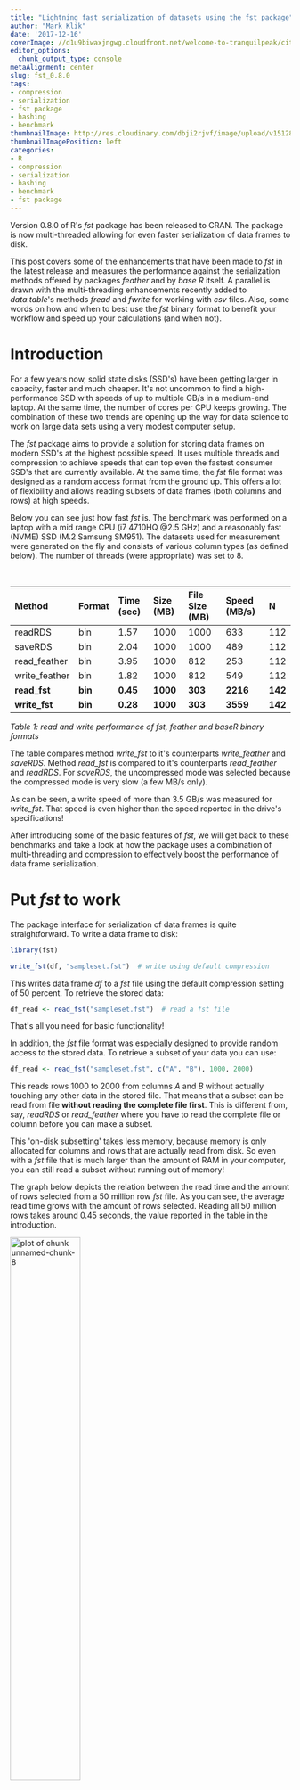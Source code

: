 ```yaml
---
title: "Lightning fast serialization of datasets using the fst package"
author: "Mark Klik"
date: '2017-12-16'
coverImage: //d1u9biwaxjngwg.cloudfront.net/welcome-to-tranquilpeak/city.jpg
editor_options:
  chunk_output_type: console
metaAlignment: center
slug: fst_0.8.0
tags:
- compression
- serialization
- fst package
- hashing
- benchmark
thumbnailImage: http://res.cloudinary.com/dbji2rjvf/image/upload/v1512862863/parallel2_i7p1pu.png
thumbnailImagePosition: left
categories:
- R
- compression
- serialization
- hashing
- benchmark
- fst package
---
```


Version 0.8.0 of R's _fst_ package has been released to CRAN. The package is now multi-threaded allowing for even faster serialization of data frames to disk.

<!--more-->

This post covers some of the enhancements that have been made to _fst_ in the latest release and measures the performance against the serialization methods offered by packages _feather_ and by _base R_ itself. A parallel is drawn with the multi-threading enhancements recently added to _data.table_'s methods _fread_ and _fwrite_ for working with  _csv_ files. Also, some words on how and when to best use the _fst_ binary format to benefit your workflow and speed up your calculations (and when not).


<!-- toc -->

# Introduction

For a few years now, solid state disks (SSD's) have been getting larger in capacity, faster and much cheaper. It's not uncommon to find a high-performance SSD with speeds of up to multiple GB/s in a medium-end laptop. At the same time, the number of cores per CPU keeps growing. The combination of these two trends are opening up the way for data science to work on large data sets using a very modest computer setup.

The _fst_ package aims to provide a solution for storing data frames on modern SSD's at the highest possible speed. It uses multiple threads and compression to achieve speeds that can top even the fastest consumer SSD's that are currently available. At the same time, the _fst_ file format was designed as a random access format from the ground up. This offers a lot of flexibility and allows reading subsets of data frames (both columns and rows) at high speeds.

Below you can see just how fast _fst_ is. The benchmark was performed on a laptop with a mid range CPU (i7 4710HQ @2.5 GHz) and a reasonably fast (NVME) SSD (M.2 Samsung SM951). The datasets used for measurement were generated on the fly and consists of various column types (as defined below). The number of threads (were appropriate) was set to 8.

<br>


|Method        |Format  |Time (sec) |Size (MB) |File Size (MB) |Speed (MB/s) |N       |
|:-------------|:-------|:----------|:---------|:--------------|:------------|:-------|
|readRDS       |bin     |1.57       |1000      |1000           |633          |112     |
|saveRDS       |bin     |2.04       |1000      |1000           |489          |112     |
|read_feather  |bin     |3.95       |1000      |812            |253          |112     |
|write_feather |bin     |1.82       |1000      |812            |549          |112     |
|**read_fst**  |**bin** |**0.45**   |**1000**  |**303**        |**2216**     |**142** |
|**write_fst** |**bin** |**0.28**   |**1000**  |**303**        |**3559**     |**142** |
_Table 1: read and write performance of fst, feather and baseR binary formats_

The table compares method _write\_fst_ to it's counterparts _write\_feather_ and _saveRDS_. Method _read\_fst_ is compared to it's counterparts _read\_feather_ and _readRDS_. For _saveRDS_, the uncompressed mode was selected because the compressed mode is very slow (a few MB/s only).

As can be seen, a write speed of more than 3.5 GB/s was measured for _write\_fst_. That speed is even higher than the speed reported in the drive's specifications! 

After introducing some of the basic features of _fst_, we will get back to these benchmarks and take a look at how the package uses a combination of multi-threading and compression to effectively boost the performance of data frame serialization.

# Put _fst_ to work

The package interface for serialization of data frames is quite straightforward. To write a data frame to disk:


```r
library(fst)

write_fst(df, "sampleset.fst")  # write using default compression
```

This writes data frame _df_ to a _fst_ file using the default compression setting of 50 percent. To retrieve the stored data:


```r
df_read <- read_fst("sampleset.fst")  # read a fst file
```

That's all you need for basic functionality!

In addition, the _fst_ file format was especially designed to provide random access to the stored data. To retrieve a subset of your data you can use:


```r
df_read <- read_fst("sampleset.fst", c("A", "B"), 1000, 2000)
```



This reads rows 1000 to 2000 from columns _A_ and _B_ without actually touching any other data in the stored file. That means that a subset can be read from file **without reading the complete file first**. This is different from, say, _readRDS_ or _read\_feather_ where you have to read the complete file or column before you can make a subset.

This 'on-disk subsetting' takes less memory, because memory is only allocated for columns and rows that are actually read from disk. So even with a _fst_ file that is much larger than the amount of RAM in your computer, you can still read a subset without running out of memory!

The graph below depicts the relation between the read time and the amount of rows selected from a 50 million row _fst_ file. As you can see, the average read time grows with the amount of rows selected. Reading all 50 million rows takes around 0.45 seconds, the value reported in the table in the introduction.

<img src="/img/fst_0.8.0/img/fig-unnamed-chunk-8-1.png" title="plot of chunk unnamed-chunk-8" alt="plot of chunk unnamed-chunk-8" width="50%" />

# Some basic speed measurements

The read and write speed of _fst_ depends on the compression setting and the number of threads used. To get an idea about these dependencies we generate a dataset containing various column types and do some speed measurements:


```r
nr_of_rows <- 5e7  # use 50 million rows

df <- 
    data.frame(

      # Logical column with mostly TRUE's, some FALSE's and few NA's
      Logical = sample(c(TRUE, FALSE, NA), prob = c(0.85, 0.1, 0.05), nr_of_rows, replace = TRUE),
  
      # Integer column with values between 1 and 100
      Integer = sample(1L:100L, nr_of_rows, replace = TRUE),
  
      # Real column simulating 'prices'
      Real = sample(sample(1:10000, 20) / 100, nr_of_rows, replace = TRUE),
  
      # Factor column with US cities
      Factor = as.factor(sample(labels(UScitiesD), nr_of_rows, replace = TRUE))
  )
```

This dataset was also used to obtain the benchmark results reported above. To get accurate timings for writing to disk we use the _microbenchmark_ package




```r
library(microbenchmark)

# perform a single measurement only to avoid disk caching
write_speed <- microbenchmark(
  write_fst(df, "sampleset.fst"),
  times = 1
)

# speed in GB/s
as.numeric(object.size(df)) / write_speed$time
```


```
## [1] 3.55976
```

So how can the measured write speed (about 3.5 GB/s) be so much higher than the maximum write speed of the SSD used (about 1.2 GB/s)? The explanation is that the actual amount of bytes that where pushed to the SSD is lower than the in-memory size of the data frame (and **less data == more speed**):


```r
# compression ratio:
as.numeric(file.size("sampleset.fst") / object.size(df))
```

```
## [1] 0.3068618
```

So the file size is about 30 percent of the original data frame size. This reduced file size is the result of using a default compression setting of 50 percent. Apart from the resulting speed increase, smaller files are also attractive from a storage point of view.


# Multi-threading

Like _data.table_, the _fst_ package uses multiple threads to read and write data. So how does the number of threads affect the performance? You can tune multithreading with:


```r
threads_fst(8)  # allow fst to use 8 threads
```

With more threads _fst_ can do more background processing such as compression. Obviously, setting more threads than there are (logical) cores available in your computer won't help you (in most cases).

The graph below shows measurements of the read- and write speeds for various 'thread settings' and number of rows. Sample sizes of 10 million and 50 million rows were used.

![plot of chunk unnamed-chunk-15](/img/fst_0.8.0/img/fig-unnamed-chunk-15-1.png)



The effects of multi-threading are quite obvious and _fst_ does well in both reading and writing (note that the bar corresponding to _Threads == 1_ is basically _fst_ before version 0.8.0). A top write speed of 3.6 GB/s was measured using 7 threads. My laptop only has 4 physical cores, but increasing beyond 4 threads still increases performance (apparently hyperthreading does work in some cases :-)).

> The measured read speeds are lower than the write speeds although the SSD has a higher read throughput according to the specifications. This probably means that there is room for some more improvements on the read speeds when the code is further optimized.

The way _fst_ uses multiple threads to do background processing is similar to how the _data.table_ packages employs multiple threads to parse and write _csv_ files:


```
## Error: <text>:4:1: unexpected '['
## 3: 
## 4: [
##    ^
```


Next to _fst_ there is another clear winner in this graph, and that is the _data.table_ package with it's methods _fwrite_ and _fread_. It stands out because the _csv_ file  format is not a binary format but a human-readable text format! Normally, binary formats would be much faster than the _csv_ format, because _csv_ takes more space on disk, is row based, uncompressed and needs to be parsed into a computer-native format to have any meaning. So any serializer that's working on _csv_ has an enormous disadvantage as compared to binary formats. Yet, the results show that _data.table_ is on par with binary formats and when more threads are used, it can even be faster. This is all due to the excellent work of the people working on the _data.table_ package. They recently created parallel implementations of _fwrite_ and _fread_ and they are very fast, an impressive piece of work!

# How compression helps to increase performance

The maximum read- and write speeds of your computer's (solid state-) disk are a given. Any read or write operations to and from disk are bound by those maximum speeds, there's not much you can do about that (except buy a faster disk).

However, the amount of data that goes back and forth between the disk and your computer memory can be reduced by using compression. If you compress your data with, let's say, a factor of two, the disk will probably spent about half the time on reading or writing that data (**less data == more speed**). The downside is that the compression itself will also take CPU time, so there is a trade-off there that depends on the speed of the disk and the CPU speed.

How does that work? Suppose a disk has an extremely high speed, then any amount of compression will lower the total speed of writing data to that disk. On the other hand, when the disk has a very low speed (say a network drive), any amount of compression would actually increase the total speed. Most setups will have maximum performance somewhere in between.

To shift the balance, the _fst_ package uses multithreading to compress data 'in the background', so while the disk is busy writing data. Using that setup, it's possible to saturate your disk and still compress data, effectively increasing the observed write (and read) speed. The figure below shows how compression impacts the performance of reading and writing data to disk.

![plot of chunk unnamed-chunk-18](/img/fst_0.8.0/img/fig-unnamed-chunk-18-1.png)

These measurements were performed on a Xeon E5 CPU machine (@2.5GHz) that has 20 physical cores. With more cores, it's easier to see the scaling effects. The horizontal groups in the figure represent the different amount of threads used (4, 8, 10 and 20). Vertically we have the read and write speeds. The colors represent various compression settings in the range of 0 to 100 (so not the number of threads like in the previous graph). Compression helps a lot to increase the write speed. If enough cores are used, the background compression can keep up with the SSD and the total write speed will increase accordingly (**less data == more speed**). The same could be expected to be true for the read speed. The effects seem to be minimal however and some more thinking is required to bring the read speed at the same level as the write speed (perhaps we need parallel file connections, larger read blocks or different multi-threading logic? [ideas are very welcome](https://github.com/fstpackage/fst/issues) :-)).

# Per-column compression optimalization

The _fst_ package uses the excellent [LZ4](http://lz4.github.io/lz4/) compressor for high speed compression at lower ratio's and the [ZSTD](http://facebook.github.io/zstd/) compressor for medium speed compression at higher ratio's. Compression is done on small (16kB) blocks of data, which allows for (almost) random access of data. Each column uses it's own compression scheme and different compressors can be mixed within a single column. This flexible setup allows for better optimized and faster compression of data.

> Note: there is still much work to be done to further optimize these compression schemes. The current version of the _fst_ package is using 'best (first) guess schemes'. Following more elaborate benchmarks in the future, these schemes will be fine-tuned for better performance and new compressors could also be added (such as dictionary based compressors optimized for text or bit-packing compressors for integers).

All compression settings in _fst_ are set as a value between 0 and 100 ('a percentage'). That percentage is translated into a mix of compression settings for each (16kB) data block. This mix is optimized (or will be :-)) for that particular data type. For example, at a compression setting of 30, data blocks in an integer column are a mix of 40 percent uncompressed blocks and 60 percent blocks compressed with LZ4 + a byte shuffle. The byte shuffle works because we are dealing with an integer column. So we use information about the specific column _type_ to enhance the compression. This is a unique feature of _fst_ that has a huge positive impact on performance.


# More new features in fst v0.8.0

## Separate core library

With this new release, the core C++ code of _fst_ is completely separated from the _fst_ 'R API' (the C++ core library is now called [_fstlib_](https://github.com/fstpackage/fstlib)). Having a separate C++ library opens up the way for other languages to implement the _fst_ format (e.g. Python, Julia, C++).

## Multi-threaded access to LZ4 and ZSTD compressors

The LZ4 and ZSTD compressors can now be used directly using methods _compress\_fst_ and _decompress\_fst_. For example, to compress the csv file  _survey\_results\_public.csv_ [from Kaggle](https://www.kaggle.com/stackoverflow/so-survey-2017) (with data about StackOverflow users), you can use:




```r
# file downloaded from https://www.kaggle.com/stackoverflow/so-survey-2017
sample_file <- "large/survey_results_public.csv"
raw_vec <- readBin(sample_file, "raw", file.size(sample_file))  # read byte contents 

# compress bytes with ZSTD
compressed_vec <- compress_fst(raw_vec, "ZSTD", 10)

length(compressed_vec) / length(raw_vec)  # compression ratio
```

```
## [1] 0.1194816
```

This compresses the contents of the _survey\_results\_public.csv_ file to about 12 percent of the original size. You can decompress again with:


```r
raw_vec_decompressed <- decompress_fst(compressed_vec)
```

What's special about the fst implementation is that it's a fully multi-threaded implementation of the underlying compression algorithms, boosting the compression and decompression speeds:





```r
# compress with LZ4 on maximum compression setting
compress_time <- microbenchmark(
  compress_fst(raw_vec, "ZSTD", 10),
  times = 10
)

# decompress again
decompress_time <- microbenchmark(
  decompress_fst(compressed_vec),
  times = 10
)

cat("Compress: ", 1e3 * as.numeric(object.size(raw_vec)) / median(compress_time$time),
    "Decompress: ", 1e3 * as.numeric(object.size(raw_vec)) / median(decompress_time$time))
```


```
## Compress:  1509.439 Decompress:  2908.441
```

The measurement was done using 8 threads. Just like with _write\_fst_, compression is done on multiple threads, but there is no optimization for specific types (because the raw input vector can contain any type of data).

## Multi-threaded hashing

The last feature that I would like to mention briefly is the multi-threaded hashing algorithm that has been added to fst v0.8.0:


```r
hash_fst(raw_vec)
```

```
## [1]  1853499107 -1914678989
```

The return value is a length two integer vector because the hashing algorithm is actually a 64-bit hashing algorithm. Based on the already fast [xxHash](http://cyan4973.github.io/xxHash/) algorithm, the speed of the multi-threaded hash implementation in _fst_ is pretty extreme:


```r
threads_fst(8)

hash_timing <- microbenchmark(
  hash_fst(raw_vec),
  times = 1000
)

# hashing speed (GB/s)
as.numeric(object.size(raw_vec)) / median(hash_timing$time)
```


```r
as.numeric(object.size(raw_vec)) / median(hash_timings$hash_timing$time)
```

```
## [1] 11.55543
```

That's a hashing speed of more than 11 GB/s !

# Format stable and backwards compatible

With CRAN release v0.8.0, the format is stable and backwards compatible. That means that all _fst_ files generated with _fst_ package v0.8.0 or later can be read by future versions of the package.

# Future plans

Many new features are planned for _fst_ thanks to a lot of requests and idea's from the community (much obliged!), a few examples:

* multi-threaded (de-)serialization of _character_ columns
* _data.table_ interface
* row bind data to an existing _fst_ file
* add columns to an existing _fst_ file
* on-disk filtering of data with small memory footprint
* hashing of data blocks for added security
* encryption
* fast sampling of a _fst_ file
* _dplyr_ interface

Thanks for making it to the end of my post (no small task) and for your interest in using _fst_!
